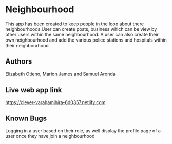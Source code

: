# Neighbourhood

This app has been created to keep people in the loop about there neighbourhoods.User can create posts, business which can be view by other users within the same neighbourhood. A user can also create their own neighbourhood and add the various police stations and hospitals within their neighbourhood

## Authors
Elizabeth Otieno, Marion James and Samuel Aronda

## Live web app link
https://clever-varahamihira-6d0357.netlify.com

## Known Bugs
Logging in a user based on their role, as well display the profile page of a user once they have join a neighbourhood
